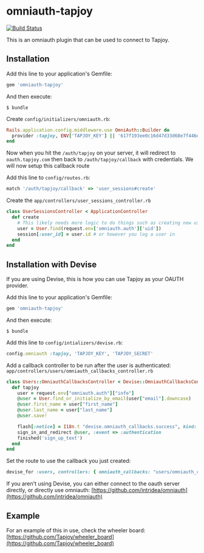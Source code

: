 # omniauth-tapjoy
[![Build
Status](https://secure.travis-ci.org/Tapjoy/omniauth-tapjoy.png)](http://travis-ci.org/Tapjoy/omniauth-tapjoy)

This is an omniauth plugin that can be used to connect to Tapjoy.

## Installation

Add this line to your application's Gemfile:

```ruby
gem 'omniauth-tapjoy'
```

And then execute:

    $ bundle

Create `config/initializers/omniauth.rb`:

```ruby
Rails.application.config.middleware.use OmniAuth::Builder do
  provider :tapjoy, ENV['TAPJOY_KEY'] || '617f193ee0c16d47d33d68e7f446eb48714403da8ceab86e5d9d8f084d4ebc08', ENV['TAPJOY_SECRET'] || '74ceaf754a0aab719a725fdd7f8571cf63c3e44a2af2a2a1c6546090a4c182ae'
end
```

Now when you hit the `/auth/tapjoy` on your server, it will redirect to `oauth.tapjoy.com` then back to `/auth/tapjoy/callback` with credentials.
We will now setup this callback route

Add this line to `config/routes.rb`:

```ruby
match '/auth/tapjoy/callback' => 'user_sessions#create'
```

Create the `app/controllers/user_sessions_controller.rb`

```ruby
class UserSessionsController < ApplicationController
  def create
    # This likely needs more logic to do things such as creating new users
    user = User.find(request.env['omniauth.auth']['uid'])
    session[:user_id] = user.id # or however you log a user in
  end
end
```

## Installation with Devise

If you are using Devise, this is how you can use Tapjoy as your OAUTH provider.

Add this line to your application's Gemfile:

```ruby
gem 'omniauth-tapjoy'
```

And then execute:

    $ bundle


Add this line to `config/intializers/devise.rb`:

```ruby
config.omniauth :tapjoy, 'TAPJOY_KEY', 'TAPJOY_SECRET'
```

Add a callback controller to be run after the user is authenticated: `app/controllers/users/omniauth_callbacks_controller.rb`

```ruby
class Users::OmniauthCallbacksController < Devise::OmniauthCallbacksController
  def tapjoy
    user = request.env["omniauth.auth"]["info"]
    @user = User.find_or_initialize_by_email(user["email"].downcase)
    @user.first_name = user["first_name"]
    @user.last_name = user["last_name"]
    @user.save!

    flash[:notice] = I18n.t "devise.omniauth_callbacks.success", kind: "Tapjoy"
    sign_in_and_redirect @user, :event => :authentication
    finished('sign_up_text')
  end
end
```

Set the route to use the callback you just created:

```ruby
devise_for :users, controllers: { omniauth_callbacks: "users/omniauth_callbacks" }
```

If you aren't using Devise, you can either connect to the oauth server directly,
or directly use omniauth: [https://github.com/intridea/omniauth](https://github.com/intridea/omniauth)

## Example

For an example of this in use, check the wheeler board: [https://github.com/Tapjoy/wheeler_board](https://github.com/Tapjoy/wheeler_board)

